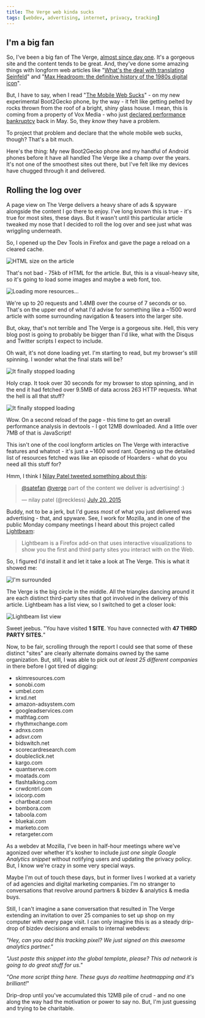 ```yaml
---
title: The Verge web kinda sucks
tags: [webdev, advertising, internet, privacy, tracking]
---
```


<nav role="navigation" class="table-of-contents"></nav>

## I'm a big fan

So, I've been a big fan of The Verge, [almost since day one][verge-fan]. It's a gorgeous site and the content tends to be great. And, they've done some amazing things with longform web articles like "[What's the deal with translating Seinfeld][translating-seinfeld]" and "[Max Headroom: the definitive history of the 1980s digital icon][max-headroom]".

But, I have to say, when I read "[The Mobile Web Sucks][mobile-web-sucks]" - on my new experimental Boot2Gecko phone, by the way - it felt like getting pelted by rocks thrown from the roof of a bright, shiny glass house. I mean, this is coming from a property of Vox Media - who just [declared performance bankruptcy][performance-bankruptcy] back in May. So, they *know* they have a problem.

To project that problem and declare that the whole mobile web sucks, though? That's a bit much.

Here's the thing: My new Boot2Gecko phone and my handful of Android phones before it have all handled The Verge like a champ over the years. It's not one of the smoothest sites out there, but I've felt like my devices have chugged through it and delivered.

## Rolling the log over

A page view on The Verge delivers a heavy share of ads & spyware alongside the content I go there to enjoy. I've long known this is true - it's true for most sites, these days. But it wasn't until this particular article tweaked my nose that I decided to roll the log over and see just what was wriggling underneath.

So, I opened up the Dev Tools in Firefox and gave the page a reload on a cleared cache.

<img src="/uploads/2015/the-verge-web-sucks/the-verge-html-size.png" class="fullwidth"
  alt="HTML size on the article"/>

That's not bad - 75kb of HTML for the article. But, this is a visual-heavy site, so it's going to load some images and maybe a web font, too.

<img src="/uploads/2015/the-verge-web-sucks/more-resources.png" class="fullwidth"
  alt="Loading more resources..." />

We're up to 20 requests and 1.4MB over the course of 7 seconds or so. That's on the upper end of what I'd advise for something like a ~1500 word article with some surrounding navigation & teasers into the larger site.

But, okay, that's not terrible and The Verge is a gorgeous site. Hell, this very blog post is going to probably be bigger than I'd like, what with the Disqus and Twitter scripts I expect to include.

Oh wait, it's not done loading yet. I'm starting to read, but my browser's still spinning. I wonder what the final stats will be?

<img src="/uploads/2015/the-verge-web-sucks/the-verge-final-load-stats.png"
  class="fullwidth" alt="It finally stopped loading" />

Holy crap. It took over 30 seconds for my browser to stop spinning, and in the end it had fetched over 9.5MB of data across 263 HTTP requests. What the hell is all that stuff?

<img src="/uploads/2015/the-verge-web-sucks/resource-breakdown.png"
  class="fullwidth" alt="It finally stopped loading" />

Wow. On a second reload of the page - this time to get an overall performance analysis in devtools - I got 12MB downloaded. And a little over 7MB of that is JavaScript!

This isn't one of the cool longform articles on The Verge with interactive features and whatnot - it's just a ~1600 word rant. Opening up the detailed list of resources fetched was like an episode of Hoarders - what do you need all this stuff for?

Hmm, I think I [Nilay Patel tweeted something about this](https://twitter.com/reckless/status/623234268152598528):

<blockquote class="twitter-tweet" lang="en"><p lang="en" dir="ltr"><a href="https://twitter.com/satefan">@satefan</a> <a href="https://twitter.com/verge">@verge</a> part of the content we deliver is advertising! :)</p>&mdash; nilay patel (@reckless) <a href="https://twitter.com/reckless/status/623234268152598528">July 20, 2015</a></blockquote>

Buddy, not to be a jerk, but I'd guess *most* of what you just delivered was advertising - that, and spyware. See, I work for Mozilla, and in one of the public Monday company meetings I heard about this project called [Lightbeam][lightbeam]:

<blockquote>Lightbeam is a Firefox add-on that uses interactive visualizations to show you the first and third party sites you interact with on the Web.</blockquote>

So, I figured I'd install it and let it take a look at The Verge. This is what it showed me:

<img src="/uploads/2015/the-verge-web-sucks/im-surrounded.png"
  class="fullwidth" alt="I'm surrounded" />

The Verge is the big circle in the middle. All the triangles dancing around it are each distinct third-party sites that got involved in the delivery of this article. Lightbeam has a list view, so I switched to get a closer look:

<img src="/uploads/2015/the-verge-web-sucks/lightbeam-listview.png"
  class="fullwidth" alt="Lightbeam list view" />

Sweet jeebus. "You have visited **1 SITE**. You have connected with **47 THIRD PARTY SITES.**"

Now, to be fair, scrolling through the report I could see that some of these distinct "sites" are clearly alternate domains owned by the same organization. But, still, I was able to pick out *at least 25 different companies* in there before I got tired of digging:

<!-- mosaic here? -->

<ul class="columns clearfix">
<li>skimresources.com</li>
<li>sonobi.com</li>
<li>umbel.com</li>
<li>krxd.net</li>
<li>amazon-adsystem.com</li>
<li>googleadservices.com</li>
<li>mathtag.com</li>
<li>rhythmxchange.com</li>
<li>adnxs.com</li>
<li>adsvr.com</li>
<li>bidswitch.net</li>
<li>scorecardresearch.com</li>
<li>doubleclick.net</li>
<li>kargo.com</li>
<li>quantserve.com</li>
<li>moatads.com</li>
<li>flashtalking.com</li>
<li>crwdcntrl.com</li>
<li>ixicorp.com</li>
<li>chartbeat.com</li>
<li>bombora.com</li>
<li>taboola.com</li>
<li>bluekai.com</li>
<li>marketo.com</li>
<li>retargeter.com</li>
</ul>

As a webdev at Mozilla, I've been in half-hour meetings where we've agonized over whether it's kosher to include *just one single Google Analytics snippet* without notifying users and updating the privacy policy. But, I know we're crazy in some very special ways.

Maybe I'm out of touch these days, but in former lives I worked at a variety of ad agencies and digital marketing companies. I'm no stranger to conversations that revolve around partners & bizdev & analytics & media buys.

Still, I can't imagine a sane conversation that resulted in The Verge extending an invitation to over 25 companies to set up shop on my computer with every page visit. I can only imagine this is as a steady drip-drop of bizdev decisions and emails to internal webdevs:

*"Hey, can you add this tracking pixel? We just signed on this awesome analytics partner."*

*"Just paste this snippet into the global template, please? This ad network is going to do great stuff for us."*

*"One more script thing here. These guys do realtime heatmapping and it's brilliant!*"

Drip-drop until you've accumulated this 12MB pile of crud - and no one along the way had the motivation or power to say no. But, I'm just guessing and trying to be charitable.

[lightbeam]: https://www.mozilla.org/en-US/lightbeam/
[performance-bankruptcy]: http://product.voxmedia.com/2015/5/6/8561867/declaring-performance-bankruptcy
[mobile-web-sucks]: http://www.theverge.com/2015/7/20/9002721/the-mobile-web-sucks
[translating-seinfeld]: http://www.theverge.com/2015/6/24/8809723/jerry-seinfeld-tv-show-international-translation
[max-headroom]: http://www.theverge.com/2015/4/2/8285139/max-headroom-oral-history-80s-cyberpunk-interview
[verge-fan]: https://twitter.com/lmorchard/statuses/142396733316534272

<script async src="//platform.twitter.com/widgets.js" charset="utf-8"></script>
